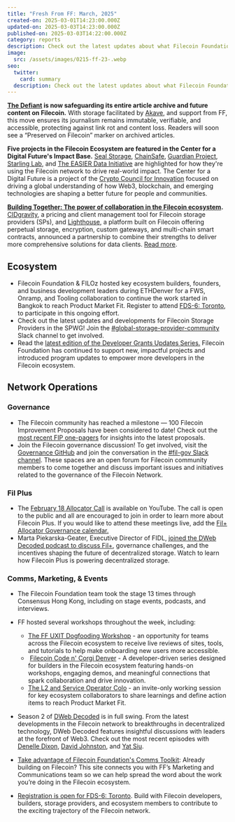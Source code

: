 ```yaml
---
title: "Fresh From FF: March, 2025"
created-on: 2025-03-01T14:23:00.000Z
updated-on: 2025-03-03T14:23:00.000Z
published-on: 2025-03-03T14:22:00.000Z
category: reports
description: Check out the latest updates about what Filecoin Foundation has been up to.
image:
  src: /assets/images/0215-ff-23-.webp
seo:
  twitter:
    card: summary
  description: Check out the latest updates about what Filecoin Foundation has been up to.
---
```


**[The Defiant](https://thedefiant.io/news/defi/the-defiant-to-preserve-article-archives-on-filecoin) is now safeguarding its entire article archive and future content on Filecoin.** With storage facilitated by [Akave](/ecosystem-explorer/akave), and support from FF, this move ensures its journalism remains immutable, verifiable, and accessible, protecting against link rot and content loss. Readers will soon see a “Preserved on Filecoin” marker on archived articles. 

**Five projects in the Filecoin Ecosystem are featured in the Center for a Digital Future's Impact Base.** [Seal Storage](https://www.centerforadigitalfuture.org/blog/60kqfdgb4f8kljqy1j4ujvaqr1bx5y-364pg-bskhw-58gfs-c9t7w-cz4j6), [ChainSafe](https://www.centerforadigitalfuture.org/blog/60kqfdgb4f8kljqy1j4ujvaqr1bx5y-364pg-bskhw-hhekb), [Guardian Project](https://www.centerforadigitalfuture.org/blog/60kqfdgb4f8kljqy1j4ujvaqr1bx5y-364pg-bskhw-58gfs-c9t7w-cz4j6), [Starling Lab](https://www.centerforadigitalfuture.org/blog/60kqfdgb4f8kljqy1j4ujvaqr1bx5y-364pg-bskhw-58gfs-c9t7w-k6xnh), and [The EASIER Data Initiative](https://www.centerforadigitalfuture.org/blog/60kqfdgb4f8kljqy1j4ujvaqr1bx5y-364pg-bskhw-pn9rt) are highlighted for how they're using the Filecoin network to drive real-world impact. The Center for a Digital Future is a project of the [Crypto Council for Innovation](https://cryptoforinnovation.org/tag/impact-base) focused on driving a global understanding of how Web3, blockchain, and emerging technologies are shaping a better future for people and communities.

**[Building Together: The power of collaboration in the Filecoin ecosystem](/blog/building-together-the-power-of-collaboration-in-the-filecoin-ecosystem).** [CIDgravity](/ecosystem-explorer/cidgravity), a pricing and client management tool for Filecoin storage providers (SPs), and [Lighthouse](/ecosystem-explorer/lighthouse), a platform built on Filecoin offering perpetual storage, encryption, custom gateways, and multi-chain smart contracts, announced a partnership to combine their strengths to deliver more comprehensive solutions for data clients. [Read more](/blog/building-together-the-power-of-collaboration-in-the-filecoin-ecosystem). 

## Ecosystem

- Filecoin Foundation & FILOz hosted key ecosystem builders, founders, and business development leaders during ETHDenver for a FWS, Onramp, and Tooling collaboration to continue the work started in Bangkok to reach Product Market Fit. Register to attend [FDS-6: Toronto](https://www.fildev.io/FDS-6), to participate in this ongoing effort. 
- Check out the latest updates and developments for Filecoin Storage Providers in the SPWG! Join the [\#global-storage-provider-community](https://filecoinproject.slack.com/archives/C02GQUMFQVA) Slack channel to get involved. 
- Read the [latest edition of the Developer Grants Updates Series.](/blog/developer-grants-updates-february-2025) Filecoin Foundation has continued to support new, impactful projects and introduced program updates to empower more developers in the Filecoin ecosystem. 

## Network Operations

### Governance

- The Filecoin community has reached a milestone — 100 Filecoin Improvement Proposals have been considered to date! Check out the [most recent FIP one-pagers](https://x.com/fil_gov/status/1889728327188947338) for insights into the latest proposals. 
- Join the Filecoin governance discussion! To get involved, visit the [Governance GitHub](https://github.com/filecoin-project/FIPs) and join the conversation in the [\#fil-gov Slack channel](https://filecoinproject.slack.com/archives/C0535S9TUUF). These spaces are an open forum for Filecoin community members to come together and discuss important issues and initiatives related to the governance of the Filecoin Network.

### Fil Plus

- The [February 18 Allocator Call](https://youtu.be/v0ufptQqoxQ?feature=shared) is available on YouTube. The call is open to the public and all are encouraged to join in order to learn more about Filecoin Plus. If you would like to attend these meetings live, add the [Fil+ Allocator Governance calendar.](https://calendar.google.com/calendar/embed?src=c_k1gkfoom17g0j8c6bam6uf43j0%40group.calendar.google.com&ctz=America%2FLos_Angeles)
- Marta Piekarska-Geater, Executive Director of FIDL, [joined the DWeb Decoded podcast to discuss Fil+](https://youtu.be/TKaRTgmz5Yg?feature=shared), governance challenges, and the incentives shaping the future of decentralized storage. Watch to learn how Filecoin Plus is powering decentralized storage.[](https://calendar.google.com/calendar/embed?src=c_k1gkfoom17g0j8c6bam6uf43j0%40group.calendar.google.com&ctz=America%2FLos_Angeles)

### Comms, Marketing, & Events

- The Filecoin Foundation team took the stage 13 times through Consensus Hong Kong, including on stage events, podcasts, and interviews. 
- FF hosted several workshops throughout the week, including: 

  - [The FF UXIT Dogfooding Workshop](https://lu.ma/k4oqlci8) - an opportunity for teams across the Filecoin ecosystem to receive live reviews of sites, tools, and tutorials to help make onboarding new users more accessible. 
  -  [Filecoin Code n' Corgi Denver](https://lu.ma/gd767xu5?utm_campaign=your-guide-to-filecoin-community-events-at-ethdenver&utm_medium=referral&utm_source=upload.fil.org) - A developer-driven series designed for builders in the Filecoin ecosystem featuring hands-on workshops, engaging demos, and meaningful connections that spark collaboration and drive innovation.
  - [The L2 and Service Operator Colo](/events/filecoin-ethdenver-2025) - an invite-only working session for key ecosystem collaborators to share learnings and define action items to reach Product Market Fit.

- Season 2 of [DWeb Decoded](https://youtube.com/playlist?list=PLp3zrT1ewY0micCUXk2G1B1-ukbpuclJy&feature=shared&utm_source=upload.fil.org&utm_medium=newsletter&utm_campaign=your-guide-to-filecoin-community-events-at-ethdenver&_bhlid=247e1979f6140e8fe6638e8754099adb2e97aa57) is in full swing. From the latest developments in the Filecoin network to breakthroughs in decentralized technology, DWeb Decoded features insightful discussions with leaders at the forefront of Web3. Check out the most recent episodes with [Denelle Dixon](https://youtu.be/IPmxdwkmlhI?feature=shared&utm_source=upload.fil.org&utm_medium=newsletter&utm_campaign=your-guide-to-filecoin-community-events-at-ethdenver&_bhlid=d08c595af6c3d155558d8b136fb97e360acfe413), [David Johnston](https://youtu.be/y_dWSXTW4xc?feature=shared&utm_source=upload.fil.org&utm_medium=newsletter&utm_campaign=your-guide-to-filecoin-community-events-at-ethdenver&_bhlid=8dad6e2144b9a6b7d8bb6ecc0312c697b6eeb2d0), and [Yat Siu](https://youtu.be/Up2HIKC6jDY?feature=shared&utm_source=upload.fil.org&utm_medium=newsletter&utm_campaign=your-guide-to-filecoin-community-events-at-ethdenver&_bhlid=4b16315a73e3b4841f01333d08c1b3604c3112ba). 
- [Take advantage of Filecoin Foundation's Comms Toolkit](https://hub.fil.org/comms): Already building on Filecoin? This site connects you with FF’s Marketing and Communications team so we can help spread the word about the work you’re doing in the Filecoin ecosystem.
- [Registration is open for FDS-6: Toronto](https://www.fildev.io/FDS-6). Build with Filecoin developers, builders, storage providers, and ecosystem members to contribute to the exciting trajectory of the Filecoin network.

